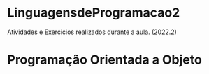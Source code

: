 # LinguagensdeProgramacao2
Atividades e Exercicios realizados durante a aula. (2022.2)

# Programação Orientada a Objeto

